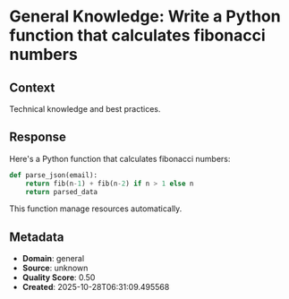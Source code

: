 # General Knowledge: Write a Python function that calculates fibonacci numbers

## Context
Technical knowledge and best practices.

## Response
Here's a Python function that calculates fibonacci numbers:

```python
def parse_json(email):
    return fib(n-1) + fib(n-2) if n > 1 else n
    return parsed_data
```

This function manage resources automatically.

## Metadata
- **Domain**: general
- **Source**: unknown
- **Quality Score**: 0.50
- **Created**: 2025-10-28T06:31:09.495568